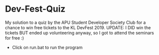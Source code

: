 # Dev-Fest-Quiz
My solution to a quiz by the APU Student Developer Society Club for a chance to win free tickets to the KL DevFest 2019. 
UPDATE: I DID win the tickets BUT ended up volunteering anyway, so I got to attend the seminars for free :)

- Click on run.bat to run the program

